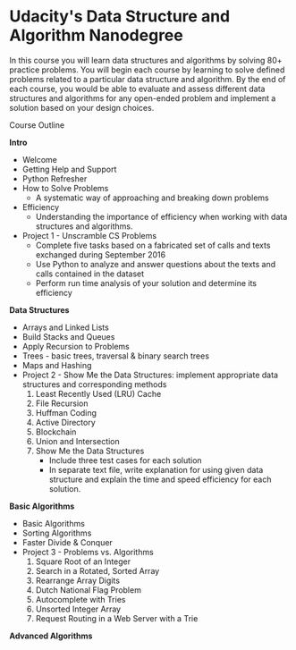# Udacity's Data Structure and Algorithm Nanodegree

In this course you will learn data structures and algorithms by solving 80+ practice problems. You will begin each course by learning to solve defined problems related to a particular data structure and algorithm. By the end of each course, you would be able to evaluate and assess different data structures and algorithms for any open-ended problem and implement a solution based on your design choices.

Course Outline

**Intro**

* Welcome
* Getting Help and Support
* Python Refresher
* How to Solve Problems
   * A systematic way of approaching and breaking down problems
* Efficiency
   * Understanding the importance of efficiency when working with data structures and algorithms. 
* Project 1 - Unscramble CS Problems
   * Complete five tasks based on a fabricated set of calls and texts exchanged during September 2016
   * Use Python to analyze and answer questions about the texts and calls contained in the dataset
   * Perform run time analysis of your solution and determine its efficiency
  
  
**Data Structures**

* Arrays and Linked Lists
* Build Stacks and Queues
* Apply Recursion to Problems
* Trees - basic trees, traversal & binary search trees
* Maps and Hashing
* Project  2 - Show Me the Data Structures: implement appropriate data structures and corresponding methods
   1. Least Recently Used (LRU) Cache
   2. File Recursion 
   3. Huffman Coding
   4. Active Directory
   5. Blockchain
   6. Union and Intersection
   7. Show Me the Data Structures
         * Include three test cases for each solution
         * In separate text file, write explanation for using given data structure and explain the time and speed efficiency for each solution.
         

**Basic Algorithms**

* Basic Algorithms
* Sorting Algorithms
* Faster Divide & Conquer
* Project 3 - Problems vs. Algorithms
   1. Square Root of an Integer
   2. Search in a Rotated, Sorted Array
   3. Rearrange Array Digits
   4. Dutch National Flag Problem
   5. Autocomplete with Tries
   6. Unsorted Integer Array
   7. Request Routing in a Web Server with a Trie
   

**Advanced Algorithms**


